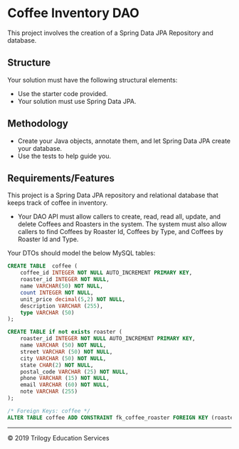 # Coffee Inventory DAO

This project involves the creation of a Spring Data JPA Repository and database.

## Structure
Your solution must have the following structural elements:

* Use the starter code provided.
* Your solution must use Spring Data JPA.

## Methodology

* Create your Java objects, annotate them, and let Spring Data JPA create your database.
* Use the tests to help guide you.

## Requirements/Features

This project is a Spring Data JPA repository and relational database that keeps track of coffee in inventory. 

* Your DAO API must allow callers to create, read, read all, update, and delete Coffees and Roasters in the system. The system must also allow callers to find Coffees by Roaster Id, Coffees by Type, and Coffees by Roaster Id and Type.

Your DTOs should model the below MySQL tables:

```sql
CREATE TABLE  coffee (
	coffee_id INTEGER NOT NULL AUTO_INCREMENT PRIMARY KEY,
    roaster_id INTEGER NOT NULL,
    name VARCHAR(50) NOT NULL,
    count INTEGER NOT NULL,
    unit_price decimal(5,2) NOT NULL,
    description VARCHAR (255), 
    type VARCHAR (50)
);

CREATE TABLE if not exists roaster (
	roaster_id INTEGER NOT NULL AUTO_INCREMENT PRIMARY KEY,
    name VARCHAR (50) NOT NULL,
    street VARCHAR (50) NOT NULL,
    city VARCHAR (50) NOT NULL,
    state CHAR(2) NOT NULL,
    postal_code VARCHAR (25) NOT NULL,
    phone VARCHAR (15) NOT NULL,
    email VARCHAR (60) NOT NULL,
    note VARCHAR (255)
);

/* Foreign Keys: coffee */
ALTER TABLE coffee ADD CONSTRAINT fk_coffee_roaster FOREIGN KEY (roaster_id) REFERENCES roaster(roaster_id);
```


---

© 2019 Trilogy Education Services





